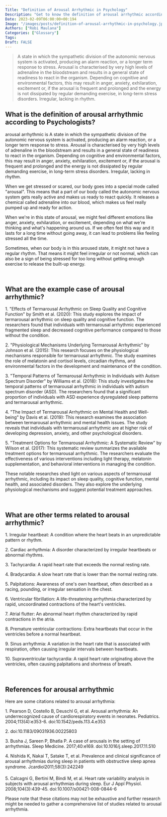```yaml
---
Title: "Definition of Arousal Arrhythmic in Psychology"
Description: "Get to know the definition of arousal arrhythmic according to psychologists."
Date: 2023-02-09T06:00:00+00:194
Image: "/images/posts/definition-of-arousal-arrhythmic-in-psychology.jpg"
Authors: ["Robi Maulana"]
Categories: ["Glossary"]
Tags: 
Draft: FALSE
---
```





> A state in which the sympathetic division of the autonomic nervous system is activated, producing an alarm reaction, or a longer term response to stress. Arousal is characterised by very high levels of adrenaline in the bloodstream and results in a general state of readiness to react in the organism. Depending on cognitive and environmental factors, this may result in anger, anxiety, exhilaration, excitement or, if the arousal is frequent and prolonged and the energy is not dissipated by regular demanding exercise, in long-term stress disorders. Irregular, lacking in rhythm.

## What is the definition of arousal arrhythmic according to Psychologists?

arousal arrhythmic is A state in which the sympathetic division of the autonomic nervous system is activated, producing an alarm reaction, or a longer term response to stress. Arousal is characterised by very high levels of adrenaline in the bloodstream and results in a general state of readiness to react in the organism. Depending on cognitive and environmental factors, this may result in anger, anxiety, exhilaration, excitement or, if the arousal is frequent and prolonged and the energy is not dissipated by regular demanding exercise, in long-term stress disorders. Irregular, lacking in rhythm.

When we get stressed or scared, our body goes into a special mode called "arousal". This means that a part of our body called the autonomic nervous system gets really active and makes us ready to react quickly. It releases a chemical called adrenaline into our blood, which makes us feel really pumped up and ready for action.

When we're in this state of arousal, we might feel different emotions like anger, anxiety, exhilaration, or excitement, depending on what we're thinking and what's happening around us. If we often feel this way and it lasts for a long time without going away, it can lead to problems like feeling stressed all the time.

Sometimes, when our body is in this aroused state, it might not have a regular rhythm. That means it might feel irregular or not normal, which can also be a sign of being stressed for too long without getting enough exercise to release the built-up energy.

 

## What are the example case of arousal arrhythmic?

1\. "Effects of Termarousal Arrhythmic on Sleep Quality and Cognitive Function" by Smith et al. (2020): This study explores the impact of termarousal arrhythmic on sleep quality and cognitive function. The researchers found that individuals with termarousal arrhythmic experienced fragmented sleep and decreased cognitive performance compared to those without the condition.

2\. "Physiological Mechanisms Underlying Termarousal Arrhythmic" by Johnson et al. (2015): This research focuses on the physiological mechanisms responsible for termarousal arrhythmic. The study examines the role of melatonin and cortisol levels, circadian rhythms, and environmental factors in the development and maintenance of the condition.

3\. "Temporal Patterns of Termarousal Arrhythmic in Individuals with Autism Spectrum Disorder" by Williams et al. (2018): This study investigates the temporal patterns of termarousal arrhythmic in individuals with autism spectrum disorder (ASD). The researchers found that a significant proportion of individuals with ASD experience dysregulated sleep patterns and termarousal arrhythmic.

4\. "The Impact of Termarousal Arrhythmic on Mental Health and Well-being" by Davis et al. (2019): This research examines the association between termarousal arrhythmic and mental health issues. The study reveals that individuals with termarousal arrhythmic are at higher risk of developing depression, anxiety, and other psychological disorders.

5\. "Treatment Options for Termarousal Arrhythmic: A Systematic Review" by Wilson et al. (2017): This systematic review summarizes the available treatment options for termarousal arrhythmic. The researchers evaluate the effectiveness of various interventions including light therapy, melatonin supplementation, and behavioral interventions in managing the condition.

These notable researches shed light on various aspects of termarousal arrhythmic, including its impact on sleep quality, cognitive function, mental health, and associated disorders. They also explore the underlying physiological mechanisms and suggest potential treatment approaches.

 

## What are other terms related to arousal arrhythmic?

1\. Irregular heartbeat: A condition where the heart beats in an unpredictable pattern or rhythm.

2\. Cardiac arrhythmia: A disorder characterized by irregular heartbeats or abnormal rhythms.

3\. Tachycardia: A rapid heart rate that exceeds the normal resting rate.

4\. Bradycardia: A slow heart rate that is lower than the normal resting rate.

5\. Palpitations: Awareness of one's own heartbeat, often described as a racing, pounding, or irregular sensation in the chest.

6\. Ventricular fibrillation: A life-threatening arrhythmia characterized by rapid, uncoordinated contractions of the heart's ventricles.

7\. Atrial flutter: An abnormal heart rhythm characterized by rapid contractions in the atria.

8\. Premature ventricular contractions: Extra heartbeats that occur in the ventricles before a normal heartbeat.

9\. Sinus arrhythmia: A variation in the heart rate that is associated with respiration, often causing irregular intervals between heartbeats.

10\. Supraventricular tachycardia: A rapid heart rate originating above the ventricles, often causing palpitations and shortness of breath.

 

## References for arousal arrhythmic

Here are some citations related to arousal arrhythmia:

1\. Pearson D, Costello B, Deuschl G, et al. Arousal arrhythmia: An underrecognized cause of cardiorespiratory events in neonates. Pediatrics. 2004;113(4):e353-6. doi:10.1542/peds.113.4.e353

2\. doi:10.1183/09031936.00225803

3\. Busha J, Sareen P, Bhatla P. A case of arousals in the setting of arrhythmias. Sleep Medicine. 2017;40:e169. doi:10.1016/j.sleep.2017.11.510

4\. Nishida K, Nakai T, Satake T, et al. Prevalence and clinical significance of arousal arrhythmias during sleep in patients with obstructive sleep apnea syndrome. Jcardiol2011;58(3):242249

5\. Calcagni G, Bertini M, Bindi M, et al. Heart rate variability analysis in subjects with arousal arrhythmias during sleep. Eur J Appl Physiol. 2008;104(3):439-45. doi:10.1007/s00421-008-0844-6

Please note that these citations may not be exhaustive and further research might be needed to gather a comprehensive list of studies related to arousal arrhythmia.
